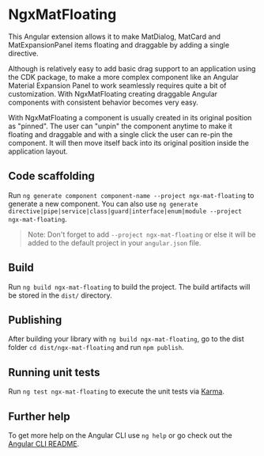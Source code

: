 # NgxMatFloating

This Angular extension allows it to make MatDialog, MatCard and MatExpansionPanel items floating and draggable by adding a single directive.

Although is relatively easy to add basic drag support to an application using the CDK package, to make a more complex component like an Angular 
Material Expansion Panel to work seamlessly requires quite a bit of customization. With NgxMatFloating creating draggable Angular components 
with consistent behavior becomes very easy. 

With NgxMatFloating a component is usually created in its original position as "pinned". The user can "unpin" the component anytime
to make it floating and draggable and with a single click the user can re-pin the component. It will then move itself back into
its original position inside the application layout.

## Code scaffolding

Run `ng generate component component-name --project ngx-mat-floating` to generate a new component. You can also use `ng generate directive|pipe|service|class|guard|interface|enum|module --project ngx-mat-floating`.
> Note: Don't forget to add `--project ngx-mat-floating` or else it will be added to the default project in your `angular.json` file. 

## Build

Run `ng build ngx-mat-floating` to build the project. The build artifacts will be stored in the `dist/` directory.

## Publishing

After building your library with `ng build ngx-mat-floating`, go to the dist folder `cd dist/ngx-mat-floating` and run `npm publish`.

## Running unit tests

Run `ng test ngx-mat-floating` to execute the unit tests via [Karma](https://karma-runner.github.io).

## Further help

To get more help on the Angular CLI use `ng help` or go check out the [Angular CLI README](https://github.com/angular/angular-cli/blob/master/README.md).
